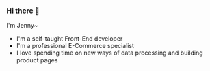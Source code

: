 ### Hi there 👋

I'm Jenny~

- I'm a self-taught Front-End developer
- I'm a professional E-Commerce specialist
- I love spending time on new ways of data processing and building product pages

<!--
**c53hzn/c53hzn** is a ✨ _special_ ✨ repository because its `README.md` (this file) appears on your GitHub profile.

Here are some ideas to get you started:

- 🔭 I’m currently working on ...
- 🌱 I’m currently learning ...
- 👯 I’m looking to collaborate on ...
- 🤔 I’m looking for help with ...
- 💬 Ask me about ...
- 📫 How to reach me: ...
- 😄 Pronouns: ...
- ⚡ Fun fact: ...
-->
